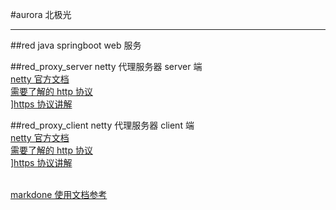 #aurora
北极光

----

##red
java springboot web 服务

##red_proxy_server
netty 代理服务器 server 端
<br>[netty 官方文档](https://netty.io/wiki/user-guide-for-5.x.html)
<br>[需要了解的 http 协议](https://www.cnblogs.com/carl10086/p/6185095.html)
<br>][https 协议讲解](https://blog.mn886.net/chenjianhua/show/999d34826584/index.html)

##red_proxy_client
netty 代理服务器 client 端
<br>[netty 官方文档](https://netty.io/wiki/user-guide-for-5.x.html)
<br>[需要了解的 http 协议](https://www.cnblogs.com/carl10086/p/6185095.html)
<br>][https 协议讲解](https://blog.mn886.net/chenjianhua/show/999d34826584/index.html)












<br>[markdone 使用文档参考](https://markdown-zh.readthedocs.io/en/latest/)